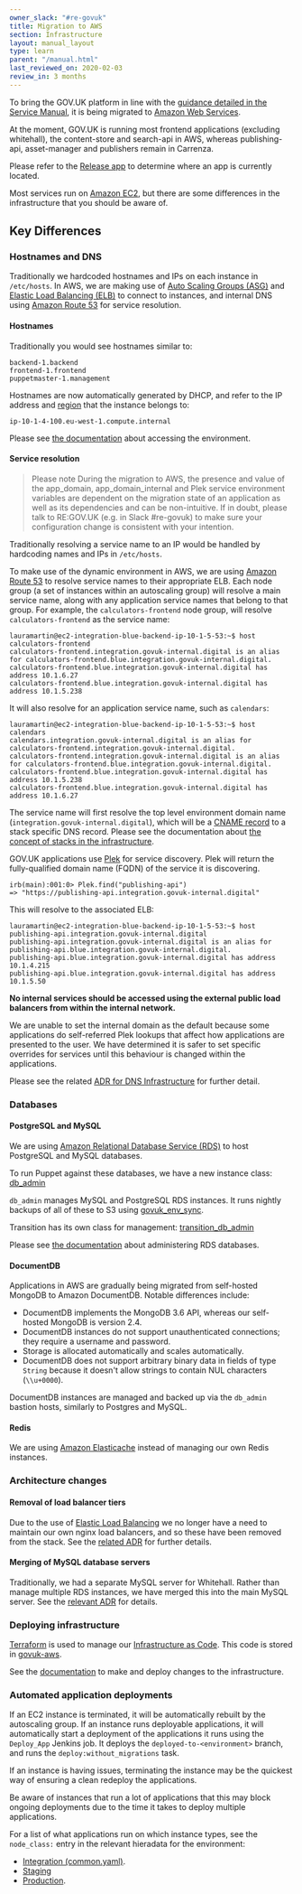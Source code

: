 ```yaml
---
owner_slack: "#re-govuk"
title: Migration to AWS
section: Infrastructure
layout: manual_layout
type: learn
parent: "/manual.html"
last_reviewed_on: 2020-02-03
review_in: 3 months
---
```


To bring the GOV.UK platform in line with the [guidance detailed in the Service Manual](https://www.gov.uk/service-manual/technology/deciding-how-to-host-your-service),
it is being migrated to [Amazon Web Services](https://aws.amazon.com/).

At the moment, GOV.UK is running most frontend applications (excluding whitehall), the content-store
and search-api in AWS, whereas publishing-api, asset-manager and publishers remain in Carrenza.

Please refer to the [Release app](https://release.publishing.service.gov.uk/applications) to determine where an app is currently located.

Most services run on [Amazon EC2](https://aws.amazon.com/ec2/), but there are some differences in the infrastructure that you should be aware of.

## Key Differences

### Hostnames and DNS

Traditionally we hardcoded hostnames and IPs on each instance in `/etc/hosts`. In AWS, we are making use of [Auto Scaling Groups (ASG)](http://docs.aws.amazon.com/autoscaling/latest/userguide/AutoScalingGroup.html) and [Elastic Load Balancing (ELB)](https://aws.amazon.com/elasticloadbalancing/) to connect to instances, and internal DNS using [Amazon Route 53](https://aws.amazon.com/route53/) for service resolution.

#### Hostnames

Traditionally you would see hostnames similar to:

```
backend-1.backend
frontend-1.frontend
puppetmaster-1.management
```

Hostnames are now automatically generated by DHCP, and refer to the IP address and [region](http://docs.aws.amazon.com/AmazonRDS/latest/UserGuide/Concepts.RegionsAndAvailabilityZones.html) that the instance belongs to:

```
ip-10-1-4-100.eu-west-1.compute.internal
```

Please see [the documentation](howto-ssh-to-machines-in-aws.html) about accessing the environment.

#### Service resolution

> Please note
> During the migration to AWS, the presence and value of the app_domain, app_domain_internal and Plek service environment variables are dependent on the migration state of an application as well as its dependencies and can be non-intuitive.
> If in doubt, please talk to RE:GOV.UK (e.g. in Slack #re-govuk) to make sure your configuration change is consistent with your intention.

Traditionally resolving a service name to an IP would be handled by hardcoding names and IPs in `/etc/hosts`.

To make use of the dynamic environment in AWS, we are using [Amazon Route 53](https://aws.amazon.com/route53/) to resolve service names to their appropriate ELB. Each node group (a set of instances within an autoscaling group) will resolve a main service name, along with any application service names that belong to that group. For example, the `calculators-frontend` node group, will resolve `calculators-frontend` as the service name:

```
lauramartin@ec2-integration-blue-backend-ip-10-1-5-53:~$ host calculators-frontend
calculators-frontend.integration.govuk-internal.digital is an alias for calculators-frontend.blue.integration.govuk-internal.digital.
calculators-frontend.blue.integration.govuk-internal.digital has address 10.1.6.27
calculators-frontend.blue.integration.govuk-internal.digital has address 10.1.5.238
```

It will also resolve for an application service name, such as `calendars`:

```
lauramartin@ec2-integration-blue-backend-ip-10-1-5-53:~$ host calendars
calendars.integration.govuk-internal.digital is an alias for calculators-frontend.integration.govuk-internal.digital.
calculators-frontend.integration.govuk-internal.digital is an alias for calculators-frontend.blue.integration.govuk-internal.digital.
calculators-frontend.blue.integration.govuk-internal.digital has address 10.1.5.238
calculators-frontend.blue.integration.govuk-internal.digital has address 10.1.6.27
```

The service name will first resolve the top level environment domain name (`integration.govuk-internal.digital`), which will be a [CNAME record](https://en.wikipedia.org/wiki/CNAME_record) to a stack specific DNS record. Please see the documentation about [the concept of stacks in the infrastructure](concept-of-stacks.html).

GOV.UK applications use [Plek](https://github.com/alphagov/plek) for service discovery. Plek will return the fully-qualified domain name (FQDN) of the service it is discovering.

```
irb(main):001:0> Plek.find("publishing-api")
=> "https://publishing-api.integration.govuk-internal.digital"
```

This will resolve to the associated ELB:

```
lauramartin@ec2-integration-blue-backend-ip-10-1-5-53:~$ host publishing-api.integration.govuk-internal.digital
publishing-api.integration.govuk-internal.digital is an alias for publishing-api.blue.integration.govuk-internal.digital.
publishing-api.blue.integration.govuk-internal.digital has address 10.1.4.215
publishing-api.blue.integration.govuk-internal.digital has address 10.1.5.50
```

**No internal services should be accessed using the external public load balancers from within the internal network.**

We are unable to set the internal domain as the default because some applications do self-referred Plek lookups that affect how applications are presented to the user. We have determined it is safer to set specific overrides for services until this behaviour is changed within the applications.

Please see the related [ADR for DNS Infrastructure](https://github.com/alphagov/govuk-aws/blob/master/doc/architecture/decisions/0015-dns-infrastructure.md) for further detail.

### Databases

#### PostgreSQL and MySQL

We are using [Amazon Relational Database Service (RDS)](https://aws.amazon.com/rds/) to host PostgreSQL and MySQL databases.

To run Puppet against these databases, we have a new instance class: [db_admin](https://github.com/alphagov/govuk-puppet/blob/master/modules/govuk/manifests/node/s_db_admin.pp)

`db_admin` manages MySQL and PostgreSQL RDS instances. It runs nightly backups of all of these to S3 using [govuk_env_sync](govuk-env-sync.html).

Transition has its own class for management: [transition_db_admin](https://github.com/alphagov/govuk-puppet/blob/master/modules/govuk/manifests/node/s_transition_db_admin.pp)

Please see [the documentation](https://docs.publishing.service.gov.uk/manual/howto-backup-and-restore-in-aws-rds.html) about administering RDS databases.

#### DocumentDB

Applications in AWS are gradually being migrated from self-hosted MongoDB to Amazon DocumentDB. Notable differences include:

* DocumentDB implements the MongoDB 3.6 API, whereas our self-hosted MongoDB is version 2.4.
* DocumentDB instances do not support unauthenticated connections; they require a username and password.
* Storage is allocated automatically and scales automatically.
* DocumentDB does not support arbitrary binary data in fields of type `String` because it doesn't allow strings to contain NUL characters (`\\u+0000`).

DocumentDB instances are managed and backed up via the `db_admin` bastion hosts, similarly to Postgres and MySQL.

#### Redis

We are using [Amazon Elasticache](https://aws.amazon.com/elasticache/) instead of managing our own Redis
instances.

### Architecture changes

#### Removal of load balancer tiers

Due to the use of [Elastic Load Balancing](https://aws.amazon.com/elasticloadbalancing/) we no longer have a need to maintain
our own nginx load balancers, and so these have been removed from the stack. See the [related ADR](https://github.com/alphagov/govuk-aws/blob/master/doc/architecture/decisions/0026-remove-load-balancer-tier.md) for further details.

#### Merging of MySQL database servers

Traditionally, we had a separate MySQL server for Whitehall. Rather than manage multiple RDS instances,
we have merged this into the main MySQL server. See the [relevant ADR](https://github.com/alphagov/govuk-aws/blob/master/doc/architecture/decisions/0019-centralise-mysql-databases.md) for details.

### Deploying infrastructure

[Terraform](https://terraform.io) is used to manage our [Infrastructure as Code](https://en.wikipedia.org/wiki/Infrastructure_as_Code). This code is stored
in [govuk-aws](https://github.com/alphagov/govuk-aws).

See the [documentation](deploying-terraform.html) to make and deploy changes to the infrastructure.

### Automated application deployments

If an EC2 instance is terminated, it will be automatically rebuilt by the autoscaling group. If an instance runs deployable applications,
it will automatically start a deployment of the applications it runs using the `Deploy_App` Jenkins job. It deploys the `deployed-to-<environment>` branch,
and runs the `deploy:without_migrations` task.

If an instance is having issues, terminating the instance may be the quickest way of ensuring a clean redeploy the applications.

Be aware of instances that run a lot of applications that this may block ongoing deployments due to the time it takes to deploy multiple
applications.

For a list of what applications run on which instance types, see the `node_class:` entry in the relevant hieradata for the environment:

 * [Integration (common.yaml)](https://github.com/alphagov/govuk-puppet/blob/master/hieradata_aws/common.yaml#L13-L121).
 * [Staging](https://github.com/alphagov/govuk-puppet/blob/master/hieradata_aws/staging.yaml#L14)
 * [Production](https://github.com/alphagov/govuk-puppet/blob/master/hieradata_aws/production.yaml#L14).
